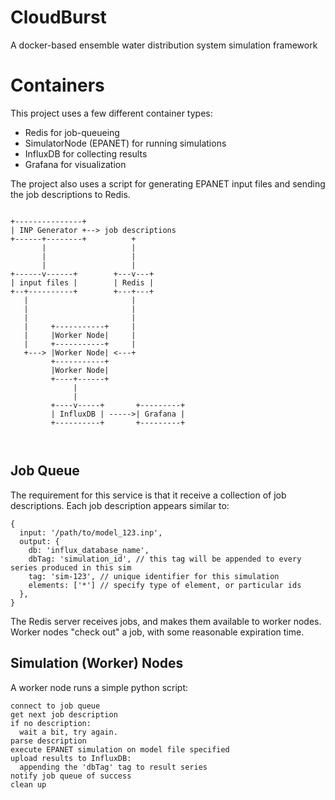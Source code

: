 # CloudBurst
A docker-based ensemble water distribution system simulation framework

# Containers
This project uses a few different container types:

- Redis for job-queueing
- SimulatorNode (EPANET) for running simulations
- InfluxDB for collecting results
- Grafana for visualization

The project also uses a script for generating EPANET input files and sending the job descriptions to Redis.

```

+---------------+
| INP Generator +--> job descriptions
+------+--------+          +
       |                   |
       |                   |
       |                   |
+------v------+        +---v---+
| input files |        | Redis |
+--+----------+        +---+---+
   |                       |
   |                       |
   |                       |
   |     +-----------+     |
   |     |Worker Node|     |
   |     +-----------+     |
   +---> |Worker Node| <---+
         +-----------+
         |Worker Node|
         +----+------+
              |
              |
         +----v-----+       +---------+
         | InfluxDB | ----->| Grafana |
         +----------+       +---------+



```

## Job Queue
The requirement for this service is that it receive a collection of job descriptions. Each job description appears similar to:

```
{
  input: '/path/to/model_123.inp',
  output: {
    db: 'influx_database_name',
    dbTag: 'simulation_id', // this tag will be appended to every series produced in this sim
    tag: 'sim-123', // unique identifier for this simulation
    elements: ['*'] // specify type of element, or particular ids
  },
}
```

The Redis server receives jobs, and makes them available to worker nodes. Worker nodes "check out" a job, with some reasonable expiration time.

## Simulation (Worker) Nodes
A worker node runs a simple python script:

```
connect to job queue
get next job description
if no description:
  wait a bit, try again.
parse description
execute EPANET simulation on model file specified
upload results to InfluxDB:
  appending the 'dbTag' tag to result series
notify job queue of success
clean up
```
